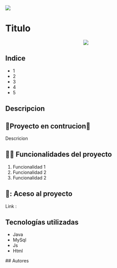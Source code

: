 <html>
  <img src="https://github.com/user-attachments/assets/5cd80833-e988-43fe-906e-2c56668620c0"/>
   <h1>Titulo</h1>
   <div>
     <p align="center">
       <img src="https://img.shields.io/badge/STATUS-EN%20DESAROLLO-green"/>
     </p> 
   </div>  
   <div>
     <h2>Indice</h2>
     <ul>
       <li><a>1</a></li>
       <li><a>2</a></li>
       <li><a>3</a></li>
       <li><a>4</a></li>
       <li><a>5</a></li>
     </ul>
     <div>
       <h2>Descripcion</h2>
       <h2>🚧Proyecto en contrucion🚧</h2>
       <p>Descricion</p>
     </div>
     <div>
       <h2>👷‍♂️ Funcionalidades del proyecto</h2>
       <ol>
         <li>Funcionalidad 1</li>
         <li>Funcionalidad 2</li>
         <li>Funcionalidad 2</li>
       </ol>
     </div>
    <div>
      <h2>📁: Aceso al proyecto</h2>
      <p>Link : <a></a></p>
    </div>
    <div>
      <h2>Tecnologías utilizadas</h2>
      <ul>
        <li>Java</li>
        <li>MySql</li>
        <li>Js</li>
        <li>Html</li>
      </ul>
    </div>
     ## Autores
 </html>
